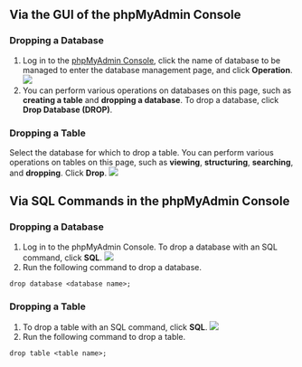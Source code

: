 ## Via the GUI of the phpMyAdmin Console
### Dropping a Database
1. Log in to the [phpMyAdmin Console](https://intl.cloud.tencent.com/document/product/236/32341), click the name of database to be managed to enter the database management page, and click **Operation**.
![](https://main.qcloudimg.com/raw/ff37d09e2844114378b6952dcfe9a5c6.png)
2. You can perform various operations on databases on this page, such as **creating a table** and **dropping a database**. To drop a database, click **Drop Database (DROP)**.


### Dropping a Table
Select the database for which to drop a table. You can perform various operations on tables on this page, such as **viewing**, **structuring**, **searching**, and **dropping**. Click **Drop**.
![](https://main.qcloudimg.com/raw/d782e2f163851208d175b58e4d1383b6.png)

## Via SQL Commands in the phpMyAdmin Console
### Dropping a Database
1. Log in to the phpMyAdmin Console. To drop a database with an SQL command, click **SQL**.
![](https://main.qcloudimg.com/raw/d6ddac058780924dc717d54c61e92083.png)
2. Run the following command to drop a database.
```
drop database <database name>;
```

### Dropping a Table
1. To drop a table with an SQL command, click **SQL**.
![](https://main.qcloudimg.com/raw/b487a3625a974f45f9b5ebc6c58372f0.png)
2. Run the following command to drop a table.
```
drop table <table name>;
```
